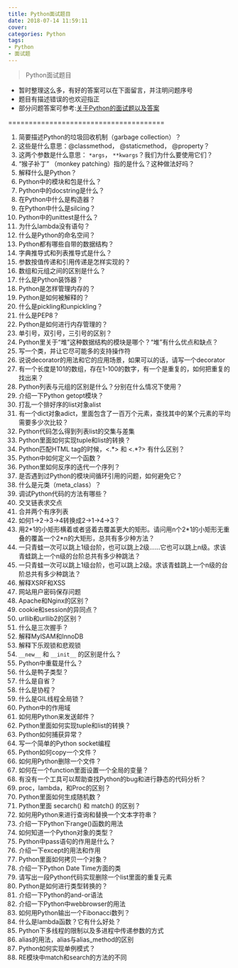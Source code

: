 ```yaml
---
title: Python面试题目
date: 2018-07-14 11:59:11
cover: 
categories: Python
tags:
- Python
- 面试题
---
```


> Python面试题目

<!--more-->

- 暂时整理这么多，有好的答案可以在下面留言，并注明问题序号
- 题目有描述错误的也欢迎指正
- 部分问题答案可参考:[关于Python的面试题以及答案](https://blog.markhoo.com/posts/pymianshidaan/)

======================================

1. 简要描述Python的垃圾回收机制（garbage collection）？
2. 这些是什么意思：@classmethod， @staticmethod， @property？
3. 这两个参数是什么意思： `*args`， `**kwargs`？我们为什么要使用它们？
4. “猴子补丁” （monkey patching）指的是什么？这种做法好吗？
5. 解释什么是Python？
6. Python中的模块和包是什么？
7. Python中的docstring是什么？
8. 在Python中什么是构造器？
9. 在Python中什么是silcing？
10. Python中的unittest是什么？
11. 为什么lambda没有语句？
12. 什么是Python的命名空间？
13. Python都有哪些自带的数据结构？
14. 字典推导式和列表推导式是什么？
15. 参数按值传递和引用传递是怎样实现的？
16. 数组和元组之间的区别是什么？
17. 什么是Python装饰器？
18. Python是怎样管理内存的？
19. Python是如何被解释的？
20. 什么是pickling和unpickling？
21. 什么是PEP8？
22. Python是如何进行内存管理的？
23. 单引号，双引号，三引号的区别？
24. Python里关于“堆”这种数据结构的模块是哪个？“堆”有什么优点和缺点？
25. 写一个类，并让它尽可能多的支持操作符
26. 说说decorator的用法和它的应用场景，如果可以的话，请写一个decorator
27. 有一个长度是101的数组，存在1-100的数字，有一个是重复的，如何把重复的找出来？
28. Python列表与元组的区别是什么？分别在什么情况下使用？
29. 介绍一下Python getopt模块？
30. 打乱一个排好序的list对象alist
31. 有一个dict对象adict，里面包含了一百万个元素，查找其中的某个元素的平均需要多少次比较？
32. Python代码怎么得到列表list的交集与差集
33. Python里面如何实现tuple和list的转换？
34. Python匹配HTML tag的时候，<.\*> 和 <.\*?> 有什么区别？
35. Python中如何定义一个函数？
36. Python里如何反序的迭代一个序列？
37. 是否遇到过Python的模块间循环引用的问题，如何避免它？
38. 什么是元类（meta_class）？
39. 调试Python代码的方法有哪些？
40. 交叉链表求交点
41. 合并两个有序列表
42. 如何1->2->3->4转换成2->1->4->3？
43. 用2\*1的小矩形横着或者竖着去覆盖更大的矩形。请问用n个2\*1的小矩形无重叠的覆盖一个2\*n的大矩形，总共有多少种方法？
44. 一只青蛙一次可以跳上1级台阶，也可以跳上2级......它也可以跳上n级。求该青蛙跳上一个n级的台阶总共有多少种跳法？
45. 一只青蛙一次可以跳上1级台阶，也可以跳上2级。求该青蛙跳上一个n级的台阶总共有多少种跳法？
46. 解释XSRF和XSS
47. 网站用户密码保存问题
48. Apache和Nginx的区别？
49. cookie和session的异同点？
50. urllib和urllib2的区别？
51. 什么是三次握手？
52. 解释MylSAM和InnoDB
53. 解释下乐观锁和悲观锁
54. `__new__` 和 `__init__` 的区别是什么？
55. Python中重载是什么？
56. 什么是鸭子类型？
57. 什么是自省？
58. 什么是协程？
59. 什么是GIL线程全局锁？
60. Python中的作用域
61. 如何用Python来发送邮件？
62. Python里面如何实现tuple和list的转换？
63. Python如何捕获异常？
64. 写一个简单的Python socket编程
65. Python如何copy一个文件？
66. 如何用Python删除一个文件？
67. 如何在一个function里面设置一个全局的变量？
68. 有没有一个工具可以帮助查找Python的bug和进行静态的代码分析？
69. proc，lambda，和Proc的区别？
70. Python里面如何生成随机数？
71. Python里面 secarch() 和 match() 的区别？
72. 如何用Python来进行查询和替换一个文本字符串？
73. 介绍一下Python下range()函数的用法
74. 如何知道一个Python对象的类型？
75. Python中pass语句的作用是什么？
76. 介绍一下except的用法和作用
77. Python里面如何拷贝一个对象？
78. 介绍一下Python Date Time方面的类
79. 请写出一段Python代码实现删除一个list里面的重复元素
80. Python是如何进行类型转换的？
81. 介绍一下Python的and-or语法
82. 介绍一下Python中webbrowser的用法
83. 如何用Python输出一个Fibonacci数列？
84. 什么是lambda函数？它有什么好处？
85. Python下多线程的限制以及多进程中传递参数的方式
86. alias的用法，alias与alias_method的区别
87. Python如何实现单例模式？
88. RE模块中match和search的方法的不同